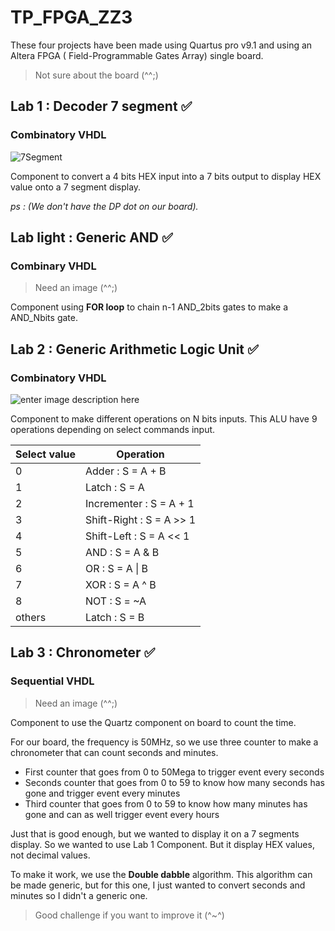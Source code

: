 # TP_FPGA_ZZ3

These four projects have been made using Quartus pro v9.1 and using an Altera FPGA ( Field-Programmable Gates Array) single board.

> Not sure about the board (^^;)

## Lab 1 : Decoder 7 segment ✅
### Combinatory VHDL

![7Segment](https://upload.wikimedia.org/wikipedia/commons/thumb/e/ed/7_Segment_Display_with_Labeled_Segments.svg/150px-7_Segment_Display_with_Labeled_Segments.svg.png)

Component to convert a 4 bits HEX input into a 7 bits output to display HEX value onto a 7 segment display. 

*ps : (We don't have the DP dot on our board).*

## Lab light : Generic AND ✅
### Combinary VHDL

> Need an image (^^;)

Component using **FOR loop** to chain n-1 AND_2bits gates to make a AND_Nbits gate.

## Lab 2 : Generic Arithmetic Logic Unit ✅
### Combinatory VHDL

![enter image description here](https://encrypted-tbn0.gstatic.com/images?q=tbn:ANd9GcSrUAmzlgQ_5kUDDyjs610mmzCY0Z5fwOx2sKDwg2QD6iGT41u-i5sZqHF4ctMnMTWx7dQ&usqp=CAU)

Component to make different operations on N bits inputs. This ALU have 9 operations depending on select commands input.

|Select value| Operation |
|--|--|
| 0 | Adder : S = A + B |
| 1 | Latch : S = A |
| 2 | Incrementer : S = A + 1 |
| 3 | Shift-Right : S = A >> 1 |
| 4 | Shift-Left : S = A << 1 |
| 5 | AND : S = A & B |
| 6 | OR : S = A \| B |
| 7 | XOR : S = A ^ B |
| 8 | NOT : S = ~A |
| others | Latch : S = B |

## Lab 3 : Chronometer ✅
### Sequential VHDL

> Need an image (^^;)

Component to use the Quartz component on board to count the time.

For our board, the frequency is 50MHz, so we use three counter to make a chronometer that can count seconds and minutes.

 - First counter that goes from 0 to 50Mega to trigger event every seconds
 - Seconds counter that goes from 0 to 59 to know how many seconds has gone and trigger event every minutes
 - Third counter that goes from 0 to 59 to know how many minutes has gone and can as well trigger event every hours

Just that is good enough, but we wanted to display it on a 7 segments display. So we wanted to use Lab 1 Component. But it display HEX values, not decimal values.

To make it work, we use the **Double dabble** algorithm. This algorithm can be made generic, but for this one, I just wanted to convert seconds and minutes so I didn't a generic one.

> Good challenge if you want to improve it (\^~^)
